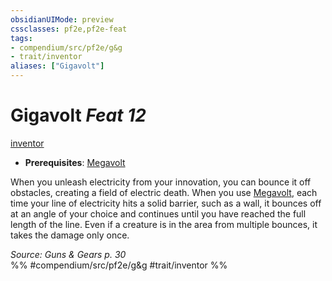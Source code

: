 ```yaml
---
obsidianUIMode: preview
cssclasses: pf2e,pf2e-feat
tags:
- compendium/src/pf2e/g&g
- trait/inventor
aliases: ["Gigavolt"]
---
```

# Gigavolt  *Feat 12*  
[inventor](rules/traits/inventor-g-g.md "Inventor Class Trait")  

- **Prerequisites**: [Megavolt](compendium/feats/megavolt-g-g.md)

When you unleash electricity from your innovation, you can bounce it off obstacles, creating a field of electric death. When you use [Megavolt](compendium/feats/megavolt-g-g.md), each time your line of electricity hits a solid barrier, such as a wall, it bounces off at an angle of your choice and continues until you have reached the full length of the line. Even if a creature is in the area from multiple bounces, it takes the damage only once.

*Source: Guns & Gears p. 30*  
%% #compendium/src/pf2e/g&g #trait/inventor %%